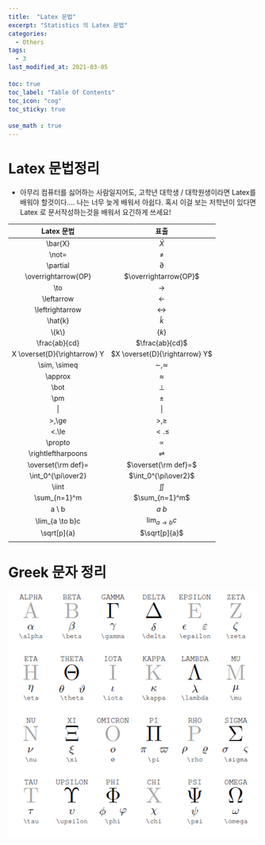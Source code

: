 ```yaml
---
title:  "Latex 문법"
excerpt: "Statistics 의 Latex 문법"
categories:
  - Others
tags:
  - 3
last_modified_at: 2021-03-05

toc: true
toc_label: "Table Of Contents"
toc_icon: "cog"
toc_sticky: true

use_math : true
---
```




# Latex 문법정리

- 아무리 컴퓨터를 싫어하는 사람일지어도, 고학년 대학생 / 대학원생이라면 Latex를 배워야 할것이다....  나는 너무 늦게 배워서 아쉽다. 혹시 이걸 보는 저학년이 있다면 Latex 로 문서작성하는것을 배워서 요긴하게 쓰세요!

|          Latex 문법          |              표출              |
| :--------------------------: | :----------------------------: |
|           \bar{X}            |           $\bar{X}$            |
|            \not=             |            $\not=$             |
|           \partial           |           $\partial$           |
|     \overrightarrow{OP}      |     $\overrightarrow{OP}$      |
|             \to              |             $\to$              |
|          \leftarrow          |          $\leftarrow$          |
|       \leftrightarrow        |       $\leftrightarrow$        |
|           \hat{k}            |           $\hat{k}$            |
|           \\{k\\}            |            $\{k\}$             |
|        \frac{ab}{cd}         |        $\frac{ab}{cd}$         |
| X \overset{D}{\rightarrow} Y | $X \overset{D}{\rightarrow} Y$ |
|         \sim, \simeq         |         $\sim, \simeq$         |
|           \approx            |           $\approx$            |
|             \bot             |             $\bot$             |
|             \pm              |             $\pm$              |
|              \|              |               \|               |
|            >,\ge             |            $>,\ge$             |
|            <.\le             |            $<.\le$             |
|           \propto            |           $\propto$            |
|      \rightleftharpoons      |      $\rightleftharpoons$      |
|      \overset{\rm def}=      |      $\overset{\rm def}=$      |
|      \int_0^{\pi\over2}      |      $\int_0^{\pi\over2}$      |
|            \iint             |            $\iint$             |
|         \sum_{n=1}^m         |         $\sum_{n=1}^m$         |
|            a \ b             |            $a \ b$             |
|       \lim_{a \to b}c        |       $\lim_{a \to b}c$        |
|         \sqrt[p]{a}          |         $\sqrt[p]{a}$          |
|                              |                                |



# Greek 문자 정리

![png](/assets/images/{Others}/7_1.png)